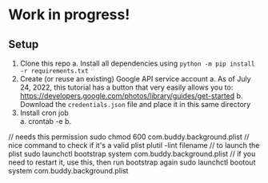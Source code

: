 # Work in progress!
## Setup
1. Clone this repo
  a. Install all dependencies using `python -m pip install -r requirements.txt`
1. Create (or reuse an existing) Google API service account
  a. As of July 24, 2022, this tutorial has a button that very easily allows you to: https://developers.google.com/photos/library/guides/get-started
  b. Download the `credentials.json` file and place it in this same directory
11. Install cron job\
  a. crontab -e
  b. 

// needs this permission
sudo chmod 600 com.buddy.background.plist
// nice command to check if it's a valid plist
plutil -lint filename
// to launch the plist
sudo launchctl bootstrap system com.buddy.background.plist
// if you need to restart it, use this, then run bootstrap again
sudo launchctl bootout system com.buddy.background.plist

